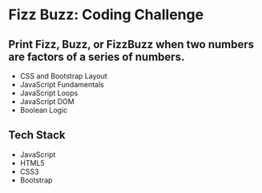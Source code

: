 # Fizz Buzz: Coding Challenge

## Print Fizz, Buzz, or FizzBuzz when two numbers are factors of a series of numbers.

- CSS and Bootstrap Layout
- JavaScript Fundamentals
- JavaScript Loops
- JavaScript DOM
- Boolean Logic

## Tech Stack

- JavaScript
- HTML5
- CSS3
- Bootstrap

